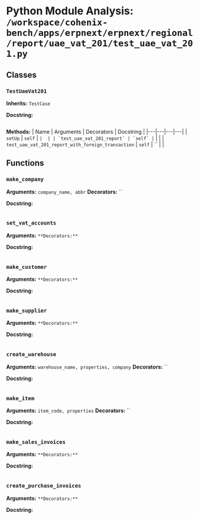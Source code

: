 # Python Module Analysis: `/workspace/cohenix-bench/apps/erpnext/erpnext/regional/report/uae_vat_201/test_uae_vat_201.py`

## Classes

### `TestUaeVat201`
**Inherits:** `TestCase`


**Docstring:**
```

```

**Methods:**
| Name | Arguments | Decorators | Docstring |
|---|---|---|---|
| `setUp` | `self` | `` |  |
| `test_uae_vat_201_report` | `self` | `` |  |
| `test_uae_vat_201_report_with_foreign_transaction` | `self` | `` |  |





## Functions

### `make_company`
**Arguments:** `company_name, abbr`
**Decorators:** ``

**Docstring:**
```

```
### `set_vat_accounts`
**Arguments:** ``
**Decorators:** ``

**Docstring:**
```

```
### `make_customer`
**Arguments:** ``
**Decorators:** ``

**Docstring:**
```

```
### `make_supplier`
**Arguments:** ``
**Decorators:** ``

**Docstring:**
```

```
### `create_warehouse`
**Arguments:** `warehouse_name, properties, company`
**Decorators:** ``

**Docstring:**
```

```
### `make_item`
**Arguments:** `item_code, properties`
**Decorators:** ``

**Docstring:**
```

```
### `make_sales_invoices`
**Arguments:** ``
**Decorators:** ``

**Docstring:**
```

```
### `create_purchase_invoices`
**Arguments:** ``
**Decorators:** ``

**Docstring:**
```

```

